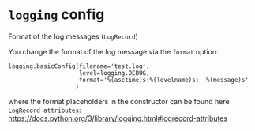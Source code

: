# `logging` config


Format of the log messages (`LogRecord`)

You change the format of the log message via the `format` option:

~~~
logging.basicConfig(filename='test.log',
                    level=logging.DEBUG,
                    format='%(asctime)s:%(levelname)s:  %(message)s'
                   )
~~~

where the format placeholders in the constructor can be found here `LogRecord attributes`:
https://docs.python.org/3/library/logging.html#logrecord-attributes

